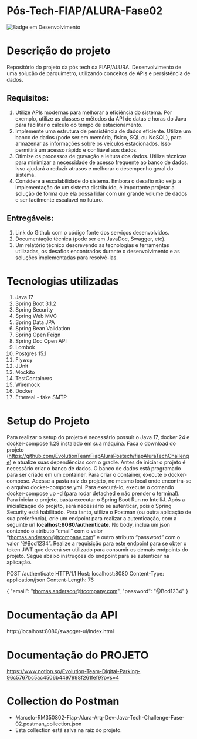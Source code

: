 # Pós-Tech-FIAP/ALURA-Fase02

![Badge em Desenvolvimento](http://img.shields.io/static/v1?label=STATUS&message=EM%20DESENVOLVIMENTO&color=GREEN&style=for-the-badge)

# Descrição do projeto
Repositório do projeto da pós tech da FIAP/ALURA. Desenvolvimento de uma solução de parquímetro, utilizando conceitos de APIs e persistência de dados.

## Requisitos:
1. Utilize APIs modernas para melhorar a eficiência do sistema. Por exemplo, utilize as classes e métodos da API de datas e horas do Java para facilitar o cálculo do tempo de estacionamento.
2. Implemente uma estrutura de persistência de dados eficiente. Utilize um banco de dados (pode ser em memória, físico, SQL ou NoSQL), para armazenar as informações sobre os veículos estacionados. Isso permitirá um acesso rápido e confiável aos dados.
3. Otimize os processos de gravação e leitura dos dados. Utilize técnicas para minimizar a necessidade de acesso frequente ao banco de dados. Isso ajudará a reduzir atrasos e melhorar o desempenho geral do sistema.
4. Considere a escalabilidade do sistema. Embora o desafio não exija a implementação de um sistema distribuído, é importante projetar a solução de forma que ela possa lidar com um grande volume de dados e ser facilmente escalável no futuro.

## Entregáveis:
1. Link do Github com o código fonte dos serviços desenvolvidos.
2. Documentação técnica (pode ser em JavaDoc, Swagger, etc).
3. Um relatório técnico descrevendo as tecnologias e ferramentas utilizadas, os desafios encontrados durante o desenvolvimento e as soluções implementadas para resolvê-las.

# Tecnologias utilizadas
1. Java 17
2. Spring Boot 3.1.2
3. Spring Security
4. Spring Web MVC
5. Spring Data JPA
6. Spring Bean Validation
7. Spring Open Feign
8. Spring Doc Open API
9. Lombok
10. Postgres 15.1
11. Flyway
12. JUnit
13. Mockito
14. TestContainers
15. Wiremock
16. Docker
17. Ethereal - fake SMTP

# Setup do Projeto

Para realizar o setup do projeto é necessário possuir o Java 17, docker 24 e docker-compose 1.29 instalado em sua máquina.
Faca o download do projeto (https://github.com/EvolutionTeamFiapAluraPostech/fiapAluraTechChallenge) e atualize suas dependências com o gradle.
Antes de iniciar o projeto é necessário criar o banco de dados. O banco de dados está programado para ser criado em um container. 
Para criar o container, execute o docker-compose.
Acesse a pasta raiz do projeto, no mesmo local onde encontra-se o arquivo docker-compose.yml. Para executá-lo, execute o comando docker-compose up -d (para rodar detached e não prender o terminal).
Para iniciar o projeto, basta executar o Spring Boot Run no IntelliJ.
Após a inicialização do projeto, será necessário se autenticar, pois o Spring Security está habilitado. Para tanto, utilize o Postman (ou outra aplicação de sua preferência), crie um endpoint para realizar a autenticação, com a seguinte url **localhost:8080/authenticate**. No body, inclua um json contendo o atributo “email” com o valor “thomas.anderson@itcompany.com” e outro atributo “password” com o valor “@Bcd1234”. Realize a requisição para este endpoint para se obter o token JWT que deverá ser utilizado para consumir os demais endpoints do projeto.
Segue abaixo instruções do endpoint para se autenticar na aplicação.

POST /authenticate HTTP/1.1
Host: localhost:8080
Content-Type: application/json
Content-Length: 76

{
"email": "thomas.anderson@itcompany.com",
"password": "@Bcd1234"
}

# Documentação da API
http://localhost:8080/swagger-ui/index.html

# Documentação do PROJETO
https://www.notion.so/Evolution-Team-Digital-Parking-96c5767bc5ac4506b4497998f261fef9?pvs=4

# Collection do Postman
* Marcelo-RM350802-Fiap-Alura-Arq-Dev-Java-Tech-Challenge-Fase-02.postman_collection.json
* Esta collection está salva na raiz do projeto.
